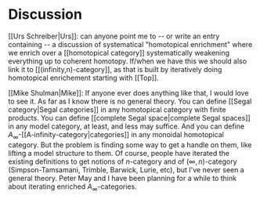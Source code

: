 # Discussion #

[[Urs Schreiber|Urs]]: can anyone point me to -- or write an entry containing -- a discussion of systematical "homotopical enrichment" where we enrich over a [[homotopical category]] systematically weakening everything up to coherent homotopy. If/when we have this we should also link it to [[(infinity,n)-category]], as that is built by iteratively doing homotopical enrichement starting with [[Top]].

[[Mike Shulman|Mike]]: If anyone ever does anything like that, I would love to see it.  As far as I know there is no general theory.  You can define [[Segal category|Segal categories]] in any homotopical category with finite products.  You can define [[complete Segal space|complete Segal spaces]] in any model category, at least, and less may suffice. And you can define $A_\infty$-[[A-infinity-category|categories]] in any monoidal homotopical category.  But the problem is finding some way to get a handle on them, like lifting a model structure to them. Of course, people have iterated the existing definitions to get notions of $n$-category and of $(\infty,n)$-category (Simpson-Tamsamani, Trimble, Barwick, Lurie, etc), but I've never seen a general theory.  Peter May and I have been planning for a while to think about iterating enriched $A_\infty$-categories.
